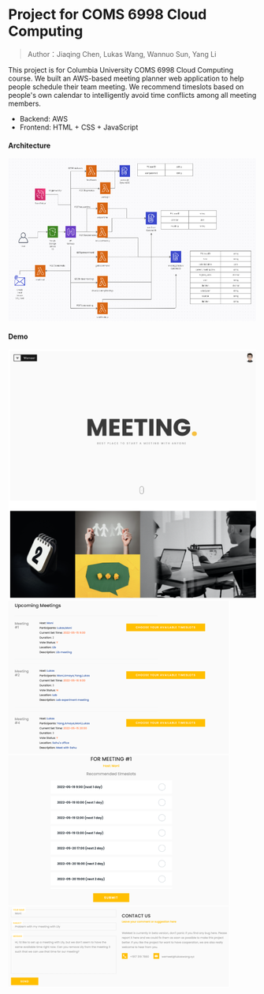 # Project for COMS 6998 Cloud Computing

> Author：Jiaqing Chen, Lukas Wang, Wannuo Sun, Yang Li

This project is for Columbia University COMS 6998 Cloud Computing course. We built an AWS-based meeting planner web application to help people schedule their team meeting. We recommend timeslots based on people's own calendar to intelligently avoid time conflicts among all meeting members.
- Backend: AWS
- Frontend: HTML + CSS + JavaScript

#### Architecture
<img src="img/arch.png">

#### Demo
<img src="img/home.png">
<img src="img/meeting.png">
<img src="img/vote.png">
<img src="img/contact.png">


